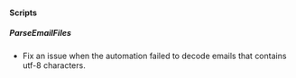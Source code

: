 
#### Scripts
##### ParseEmailFiles
- Fix an issue when the automation failed to decode emails that contains utf-8 characters.